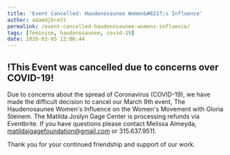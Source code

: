 ```yaml
---
title: 'Event Cancelled: Haudenosaunee Women&#8217;s Influence'
author: adamdjbrett
permalink: /event-cancelled-haudenosaunee-womens-influence/
tags: [feminism, haudenosaunee, covid-19]
date: 2020-03-05 12:06:44
---
```

## !This Event was cancelled due to concerns over COVID-19!

Due to concerns about the spread of Coronavirus (COVID-19), we have made the difficult decision to cancel our March 9th event, The Haudenosaunee Women's Influence on the Women's Movement with Gloria Steinem.
The Matilda Joslyn Gage Center is processing refunds via Eventbrite.
If you have questions please contact Melissa Almeyda, matildajgagefoundation@gmail.com or 315.637.9511.

Thank you for your continued friendship and support of our work.
